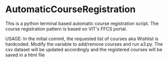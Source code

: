 # AutomaticCourseRegistration
This is a python terminal based automatic course registration script.
The course registration pattern is based on VIT's FFCS portal.

USAGE:
In the initial commit, the requested list of courses aka Wishlist is hardcoded. 
Modify the variable to add/remove courses and run a3.py.
The csv dataset will be updated accordingly and the registered courses will be saved in a html file
